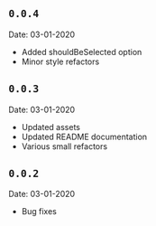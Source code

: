 ## `0.0.4`
Date: 03-01-2020

- Added shouldBeSelected option
- Minor style refactors

## `0.0.3`
Date: 03-01-2020

- Updated assets
- Updated README documentation
- Various small refactors

## `0.0.2`
Date: 03-01-2020

- Bug fixes
